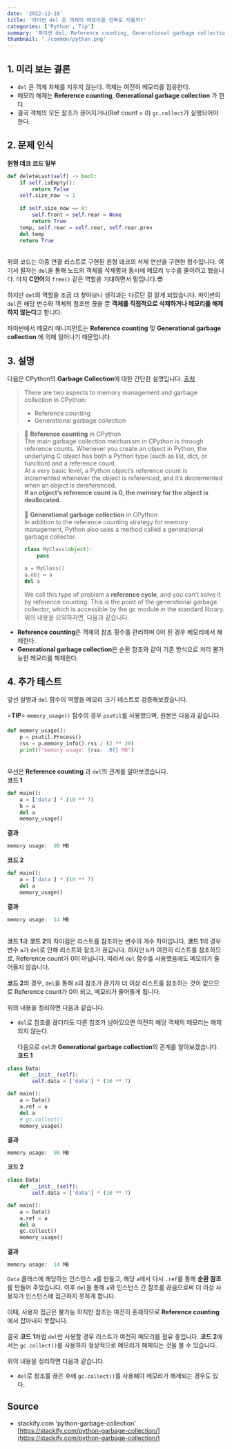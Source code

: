 ```yaml
---
date: '2022-12-18'
title: '파이썬 del 은 객체의 메모리를 진짜로 지울까?'
categories: ['Python','Tip']
summary: '파이썬 del, Reference counting, Generational garbage collection 의 관계'
thumbnail: './common/python.png'
---
```

## 1. 미리 보는 결론
- `del` 은 객체 자체를 지우지 않는다. 객체는 여전히 메모리를 점유한다.  
- 메모리 해제는 **Reference counting**, **Generational garbage collection** 가 한다.
- 결국 객체의 모든 참조가 끊어지거나(Ref count = 0) `gc.collect`가 실행되어야 한다.
## 2. 문제 인식
**원형 데크 코드 일부**
```py
def deleteLast(self) -> bool:
    if self.isEmpty():
        return False
    self.size_now -= 1
    
    if self.size_now == 0:
        self.front = self.rear = None
        return True
    temp, self.rear = self.rear, self.rear.prev
    del temp
    return True
```
\
위의 코드는 이중 연결 리스트로 구현된 원형 데크의 삭제 연산을 구현한 함수입니다. 여기서 필자는 `del`을 통해 노드의 객체를 삭제함과 동시에 메모리 누수를 줄이려고 했습니다. 마치 **C언어**의 `free()` 같은 역할을 기대하면서 말입니다.😎  
\
하지만 `del`의 역할을 조금 더 찾아보니 생각과는 다르단 걸 알게 되었습니다. 파이썬의 `del`은 해당 변수와 객체의 참조만 끊을 뿐 **객체를 직접적으로 삭제하거나 메모리를 해제하지 않는다**고 합니다.  
\
파이썬에서 메모리 매니지먼트는 **Reference counting** 및 **Generational garbage collection** 에 의해 일어나기 때문입니다.  
## 3. 설명
다음은 CPython의 **Garbage Collection**에 대한 간단한 설명입니다. [출처](https://stackify.com/python-garbage-collection/)
> There are two aspects to memory management and garbage collection in CPython:
> - Reference counting  
> - Generational garbage collection  

> 📌 **Reference counting** in CPython  
> The main garbage collection mechanism in CPython is through reference counts. Whenever you create an object in Python, the underlying C object has both a Python type (such as list, dict, or function) and a reference count.  
> At a very basic level, a Python object’s reference count is incremented whenever the object is referenced, and it’s decremented when an object is dereferenced.  
> **If an object’s reference count is 0, the memory for the object is deallocated**.  
> \
> 📌 **Generational garbage collection** in CPython  
> In addition to the reference counting strategy for memory management, Python also uses a method called a generational garbage collector.  
> ```py  
> class MyClass(object):
>     pass
> 
> a = MyClass()
> a.obj = a
> del a
> ```  
> We call this type of problem a **reference cycle**, and you can’t solve it by reference counting. This is the point of the generational garbage collector, which is accessible by the gc module in the standard library.  
위의 내용을 요약하자면, 다음과 같습니다.  
- **Reference counting**은 객체의 참조 횟수를 관리하며 0이 된 경우 메모리에서 해제한다.  
- **Generational garbage collection**은 순환 참조와 같이 기존 방식으로 처리 불가능한 메모리를 해제한다.  
## 4. 추가 테스트
앞선 설명과 `del` 함수의 역할을 메모리 크기 테스트로 검증해보겠습니다.  
\
⭐**TIP**⭐ `memory_usage()` 함수의 경우 `psutil`를 사용했으며, 원본은 다음과 같습니다.  
```py
def memory_usage():
    p = psutil.Process()
    rss = p.memory_info().rss / (2 ** 20)
    print(f"memory usage: {rss: .0f} MB")
```
\
우선은 **Reference counting** 과 `del`의 관계를 알아보겠습니다.  
**코드 1**
```py
def main():
    a = ['data'] * (10 ** 7)
    b = a
    del a
    memory_usage()
```
**결과**
```py
memory usage:  90 MB
```
**코드 2**
```py
def main():
    a = ['data'] * (10 ** 7)
    del a
    memory_usage()
```
**결과**
```py
memory usage:  14 MB
```
\
**코드 1**과 **코드 2**의 차이점은 리스트를 참조하는 변수의 개수 차이입니다. **코드 1**의 경우 변수 `a`가 `del`로 인해 리스트와 참조가 끊깁니다. 하지만 `b`가 여전히 리스트를 참조하므로, Reference count가 0이 아닙니다. 따라서 `del` 함수를 사용했음에도 메모리가 줄어들지 않습니다.  
\
**코드 2**의 경우, `del`을 통해 `a`의 참조가 끊기자 더 이상 리스트를 참조하는 것이 없으므로 Reference count가 0이 되고, 메모리가 줄어들게 됩니다.  
\
위의 내용을 정리하면 다음과 같습니다.  
- `del`로 참조를 끊더라도 다른 참조가 남아있으면 여전히 해당 객체의 메모리는 해제되지 않는다.  
\
다음으로 `del`과 **Generational garbage collection**의 관계를 알아보겠습니다.   
**코드 1**
```py
class Data:
    def __init__(self):
        self.data = ['data'] * (10 ** 7)

def main():
    a = Data()
    a.ref = a
    del a
    # gc.collect()
    memory_usage()
```
**결과**
```py
memory usage:  90 MB
```
**코드 2**
```py
class Data:
    def __init__(self):
        self.data = ['data'] * (10 ** 7)

def main():
    a = Data()
    a.ref = a
    del a
    gc.collect()
    memory_usage()
```
**결과**
```py
memory usage:  14 MB
```
`Data` 클래스에 해당하는 인스턴스 `a`를 만들고, 해당 `a`에서 다시 `.ref`를 통해 **순환 참조**를 만들어 주었습니다. 이후 `del`을 통해 `a`와 인스턴스 간 참조를 끊음으로써 더 이상 사용자가 인스턴스에 접근하지 못하게 합니다.  
\
이때, 사용자 접근은 불가능 하지만 참조는 여전히 존재하므로 **Reference counting**에서 잡아내지 못합니다.  
\
결국 **코드 1**처럼 `del`만 사용할 경우 리스트가 여전히 메모리를 점유 중입니다. **코드 2**에서는 `gc.collect()`를 사용하자 정상적으로 메모리가 해제되는 것을 볼 수 있습니다.  
\
위의 내용을 정리하면 다음과 같습니다.  
- `del`로 참조를 끊은 후에 `gc.collect()`를 사용해야 메모리가 해제되는 경우도 있다.  
## Source

- stackify.com 'python-garbage-collection'  
  [https://stackify.com/python-garbage-collection/](https://stackify.com/python-garbage-collection/)
